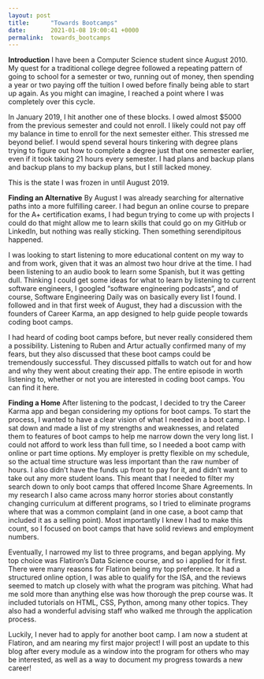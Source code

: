 ```yaml
---
layout: post
title:      "Towards Bootcamps"
date:       2021-01-08 19:00:41 +0000
permalink:  towards_bootcamps
---
```



**Introduction**
I have been a Computer Science student since August 2010. My quest for a traditional college degree followed a repeating pattern of going to school for a semester or two, running out of money, then spending a year or two paying off the tuition I owed before finally being able to start up again. As you might can imagine, I reached a point where I was completely over this cycle. 

In January 2019, I hit another one of these blocks. I owed almost $5000 from the previous semester and could not enroll. I likely could not pay off my balance in time to enroll for the next semester either. This stressed me beyond belief. I would spend several hours tinkering with degree plans trying to figure out how to complete a degree just that one semester earlier, even if it took taking 21 hours every semester. I had plans and backup plans and backup plans to my backup plans, but I still lacked money. 

This is the state I was frozen in until August 2019.

**Finding an Alternative**
By August I was already searching for alternative paths into a more fulfilling career. I had begun an online course to prepare for the A+ certification exams, I had begun trying to come up with projects I could do that might allow me to learn skills that could go on my GitHub or LinkedIn, but nothing was really sticking. Then something serendipitous  happened. 

I was looking to start listening to more educational content on my way to and from work, given that it was an almost two hour drive at the time. I had been listening to an audio book to learn some Spanish, but it was getting dull. Thinking I could get some ideas for what to learn by listening to current software engineers, I googled “software engineering podcasts”, and of course, Software Engineering Daily was on basically every list I found. I followed and in that first week of August, they had a discussion with the founders of Career Karma, an app designed to help guide people towards coding boot camps.

I had heard of coding boot camps before, but never really considered them a possibility. Listening to Ruben and Artur actually confirmed many of my fears, but they also discussed that these boot camps could be tremendously successful. They discussed pitfalls to watch out for and how and why they went about creating their app. The entire episode in worth listening to, whether or not you are interested in coding boot camps. You can find it here.

**Finding a Home**
After listening to the podcast, I decided to try the Career Karma app and began considering my options for boot camps. To start the process, I wanted to have a clear vision of what I needed in a boot camp. I sat down and made a list of my strengths and weaknesses, and related them to features of boot camps to help me narrow down the very long list. I could not afford to work less than full time, so I needed a boot camp with online or part time options. My employer is pretty flexible on my schedule, so the actual time structure was less important than the raw number of hours.  I also didn’t have the funds up front to pay for it, and didn’t want to take out any more student loans. This meant that I needed to filter my search down to only boot camps that offered Income Share Agreements.  In my research I also came across many horror stories about constantly changing curriculum at different programs, so I tried to eliminate programs where that was a common complaint (and in one case, a boot camp that included it as a selling point). Most importantly I knew I had to make this count, so I focused on boot camps that have solid reviews and employment numbers. 

Eventually, I narrowed my list to three programs, and began applying. My top choice was Flatiron’s Data Science course, and so i applied for it first. There were many reasons for Flatiron being my top preference. It had a structured online option, I was able to qualify for the ISA, and the reviews seemed to match up closely with what the program was pitching. What had me sold more than anything else was how thorough the prep course was. It included tutorials on HTML, CSS, Python, among many other topics. They also had a wonderful advising staff who walked me through the application process.

Luckily, I never had to apply for another boot camp.  I am now a student at Flatiron, and am nearing my first major project! I will post an update to this blog after every module as a window into the program for others who may be interested, as well as a way to document my progress towards a new career!
